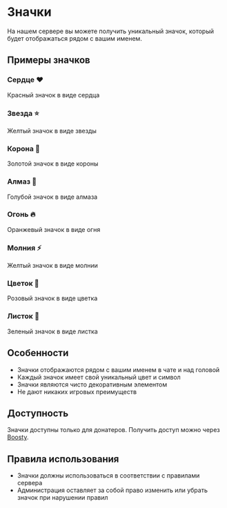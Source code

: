 # Значки

На нашем сервере вы можете получить уникальный значок, который будет отображаться рядом с вашим именем.

## Примеры значков

### Сердце ❤

Красный значок в виде сердца

### Звезда ⭐

Желтый значок в виде звезды

### Корона 👑

Золотой значок в виде короны

### Алмаз 💎

Голубой значок в виде алмаза

### Огонь 🔥

Оранжевый значок в виде огня

### Молния ⚡

Желтый значок в виде молнии

### Цветок 🌸

Розовый значок в виде цветка

### Листок 🍃

Зеленый значок в виде листка

## Особенности

- Значки отображаются рядом с вашим именем в чате и над головой
- Каждый значок имеет свой уникальный цвет и символ
- Значки являются чисто декоративным элементом
- Не дают никаких игровых преимуществ

## Доступность

Значки доступны только для донатеров. Получить доступ можно через [Boosty](https://boosty.to/advanetale).

## Правила использования

- Значки должны использоваться в соответствии с правилами сервера
- Администрация оставляет за собой право изменить или убрать значок при нарушении правил
